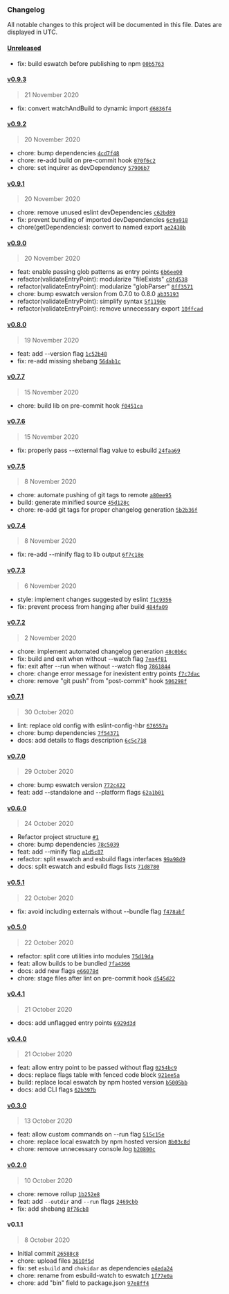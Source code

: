 ### Changelog

All notable changes to this project will be documented in this file. Dates are displayed in UTC.

#### [Unreleased](https://github.com/henriquehbr/eswatch/compare/v0.9.3...HEAD)

- fix: build eswatch before publishing to npm [`00b5763`](https://github.com/henriquehbr/eswatch/commit/00b5763b00eeb2670441d53e8981231be0d4c2a8)

#### [v0.9.3](https://github.com/henriquehbr/eswatch/compare/v0.9.2...v0.9.3)

> 21 November 2020

- fix: convert watchAndBuild to dynamic import [`d6836f4`](https://github.com/henriquehbr/eswatch/commit/d6836f4b293e26ed326728937371e7cc3f4da89f)

#### [v0.9.2](https://github.com/henriquehbr/eswatch/compare/v0.9.1...v0.9.2)

> 20 November 2020

- chore: bump dependencies [`4cd7f48`](https://github.com/henriquehbr/eswatch/commit/4cd7f486c3665c1acbbea82b4e6db70559eb3f9a)
- chore: re-add build on pre-commit hook [`070f6c2`](https://github.com/henriquehbr/eswatch/commit/070f6c2df8aea2be723c4d24ae23c9af09569f45)
- chore: set inquirer as devDependency [`57906b7`](https://github.com/henriquehbr/eswatch/commit/57906b7e6a9c131fd825f15ce8cd19f9a6b741a9)

#### [v0.9.1](https://github.com/henriquehbr/eswatch/compare/v0.9.0...v0.9.1)

> 20 November 2020

- chore: remove unused eslint devDependencies [`c62bd89`](https://github.com/henriquehbr/eswatch/commit/c62bd8935abd389c1e47c5e12652a694f714141d)
- fix: prevent bundling of imported devDependencies [`6c9a918`](https://github.com/henriquehbr/eswatch/commit/6c9a9184d8ba8994166733abc93a092b5ddd5605)
- chore(getDependencies): convert to named export [`ae2430b`](https://github.com/henriquehbr/eswatch/commit/ae2430bfb71bba63b7ed5cb5f4e575ad9549beeb)

#### [v0.9.0](https://github.com/henriquehbr/eswatch/compare/v0.8.0...v0.9.0)

> 20 November 2020

- feat: enable passing glob patterns as entry points [`6b6ee00`](https://github.com/henriquehbr/eswatch/commit/6b6ee00531376d58549dfe4159ddf08a5ec0c4b2)
- refactor(validateEntryPoint): modularize "fileExists" [`c8fd538`](https://github.com/henriquehbr/eswatch/commit/c8fd538f6d05e1195fce3b15a93903067f537fcc)
- refactor(validateEntryPoint): modularize "globParser" [`8ff3571`](https://github.com/henriquehbr/eswatch/commit/8ff3571085d511eae5017f3da1da778f2937975e)
- chore: bump eswatch version from 0.7.0 to 0.8.0 [`ab35193`](https://github.com/henriquehbr/eswatch/commit/ab3519335728b3bdd4c15235eb15b0dcf3e313d3)
- refactor(validateEntryPoint): simplify syntax [`5f1190e`](https://github.com/henriquehbr/eswatch/commit/5f1190e9a9aba763e3aeee02f030b52dd85efa27)
- refactor(validateEntryPoint): remove unnecessary export [`10ffcad`](https://github.com/henriquehbr/eswatch/commit/10ffcadce89fc5dc3c69565beb1fae459ddd927d)

#### [v0.8.0](https://github.com/henriquehbr/eswatch/compare/v0.7.7...v0.8.0)

> 19 November 2020

- feat: add --version flag [`1c52b48`](https://github.com/henriquehbr/eswatch/commit/1c52b48a8d50806264f4930a3ec03f52354e93a1)
- fix: re-add missing shebang [`56dab1c`](https://github.com/henriquehbr/eswatch/commit/56dab1c989604845bcd2b3b0238d6bc86229553e)

#### [v0.7.7](https://github.com/henriquehbr/eswatch/compare/v0.7.6...v0.7.7)

> 15 November 2020

- chore: build lib on pre-commit hook [`f0451ca`](https://github.com/henriquehbr/eswatch/commit/f0451ca579be68687c29af96e751a04209293204)

#### [v0.7.6](https://github.com/henriquehbr/eswatch/compare/v0.7.5...v0.7.6)

> 15 November 2020

- fix: properly pass --external flag value to esbuild [`24faa69`](https://github.com/henriquehbr/eswatch/commit/24faa691312c117b9b2b0166274e0eece96e8891)

#### [v0.7.5](https://github.com/henriquehbr/eswatch/compare/v0.7.4...v0.7.5)

> 8 November 2020

- chore: automate pushing of git tags to remote [`a80ee95`](https://github.com/henriquehbr/eswatch/commit/a80ee95aa3950bd2e2c1aa29744464256162c5e3)
- build: generate minified source [`45d128c`](https://github.com/henriquehbr/eswatch/commit/45d128c7a5414886a7b65b23886aee731b42b241)
- chore: re-add git tags for proper changelog generation [`5b2b36f`](https://github.com/henriquehbr/eswatch/commit/5b2b36f43072ebab012977d7ea9d1eaa2b162300)

#### [v0.7.4](https://github.com/henriquehbr/eswatch/compare/v0.7.3...v0.7.4)

> 8 November 2020

- fix: re-add --minify flag to lib output [`6f7c18e`](https://github.com/henriquehbr/eswatch/commit/6f7c18e2290c640ca581f567b31da0027a7f9900)

#### [v0.7.3](https://github.com/henriquehbr/eswatch/compare/v0.7.2...v0.7.3)

> 6 November 2020

- style: implement changes suggested by eslint [`f1c9356`](https://github.com/henriquehbr/eswatch/commit/f1c935668ab21d18ad027a8d6038ab8913bee6a3)
- fix: prevent process from hanging after build [`484fa09`](https://github.com/henriquehbr/eswatch/commit/484fa099b0327a3d556a1d61b38acaadcdc48ad9)

#### [v0.7.2](https://github.com/henriquehbr/eswatch/compare/v0.7.1...v0.7.2)

> 2 November 2020

- chore: implement automated changelog generation [`48c0b6c`](https://github.com/henriquehbr/eswatch/commit/48c0b6c272e5efbf6c28e3b54efd77d7c64d8570)
- fix: build and exit when without --watch flag [`7ea4f81`](https://github.com/henriquehbr/eswatch/commit/7ea4f816cb139cbf2d49075603e77f7d3a3c5689)
- fix: exit after --run when without --watch flag [`7861844`](https://github.com/henriquehbr/eswatch/commit/78618442d43229e303ff715a4a632005ad96440a)
- chore: change error message for inexistent entry points [`f7c7dac`](https://github.com/henriquehbr/eswatch/commit/f7c7daca043ef7279d97bc6eb3b11d2ba7b40f2e)
- chore: remove "git push" from "post-commit" hook [`506298f`](https://github.com/henriquehbr/eswatch/commit/506298f22feeb0ab3aaa3baac0aa8e4d6c3c388b)

#### [v0.7.1](https://github.com/henriquehbr/eswatch/compare/v0.7.0...v0.7.1)

> 30 October 2020

- lint: replace old config with eslint-config-hbr [`676557a`](https://github.com/henriquehbr/eswatch/commit/676557a1718ec1061164aaa0f6f6738a477dc7f9)
- chore: bump dependencies [`7f54371`](https://github.com/henriquehbr/eswatch/commit/7f54371049db6a12592b8890fa735d220b8fe1c5)
- docs: add details to flags description [`6c5c718`](https://github.com/henriquehbr/eswatch/commit/6c5c718f0273ff9cbc5ecfd11ce028573133e9bb)

#### [v0.7.0](https://github.com/henriquehbr/eswatch/compare/v0.6.0...v0.7.0)

> 29 October 2020

- chore: bump eswatch version [`772c422`](https://github.com/henriquehbr/eswatch/commit/772c422d786667e04b81dd3725c06154061c1bd6)
- feat: add --standalone and --platform flags [`62a1b01`](https://github.com/henriquehbr/eswatch/commit/62a1b01087e7e671e5658f9ef8a393d158c3b167)

#### [v0.6.0](https://github.com/henriquehbr/eswatch/compare/v0.5.1...v0.6.0)

> 24 October 2020

- Refactor project structure [`#1`](https://github.com/henriquehbr/eswatch/pull/1)
- chore: bump dependencies [`78c5039`](https://github.com/henriquehbr/eswatch/commit/78c50395076a2177b4c81e92481945fa557120ca)
- feat: add --minify flag [`a1d5c87`](https://github.com/henriquehbr/eswatch/commit/a1d5c87db8be3f53d8ca402c5f9f7982f7a9b601)
- refactor: split eswatch and esbuild flags interfaces [`99a98d9`](https://github.com/henriquehbr/eswatch/commit/99a98d9628d27059ffd411847847b037ec746ca9)
- docs: split eswatch and esbuild flags lists [`71d8780`](https://github.com/henriquehbr/eswatch/commit/71d878084db539d84febecb6c6c6096f673d1e08)

#### [v0.5.1](https://github.com/henriquehbr/eswatch/compare/v0.5.0...v0.5.1)

> 22 October 2020

- fix: avoid including externals without --bundle flag [`f478abf`](https://github.com/henriquehbr/eswatch/commit/f478abf106eb1497b7ed25da3960b72da0f0d1f0)

#### [v0.5.0](https://github.com/henriquehbr/eswatch/compare/v0.4.1...v0.5.0)

> 22 October 2020

- refactor: split core utilities into modules [`75d19da`](https://github.com/henriquehbr/eswatch/commit/75d19da31423a2b99f7827e6e821ee98b684735e)
- feat: allow builds to be bundled [`7fa4366`](https://github.com/henriquehbr/eswatch/commit/7fa4366c90abbea296c68cd3d87ec9d8056f7b07)
- docs: add new flags [`e66078d`](https://github.com/henriquehbr/eswatch/commit/e66078da591274791d3cdcce8030e08f097ee129)
- chore: stage files after lint on pre-commit hook [`d545d22`](https://github.com/henriquehbr/eswatch/commit/d545d224b82984046a480cfcb0d5b41edbb43bba)

#### [v0.4.1](https://github.com/henriquehbr/eswatch/compare/v0.4.0...v0.4.1)

> 21 October 2020

- docs: add unflagged entry points [`6929d3d`](https://github.com/henriquehbr/eswatch/commit/6929d3ddb10f5859cf5ef0996f65d9d6d1d5a867)

#### [v0.4.0](https://github.com/henriquehbr/eswatch/compare/v0.3.0...v0.4.0)

> 21 October 2020

- feat: allow entry point to be passed without flag [`0254bc9`](https://github.com/henriquehbr/eswatch/commit/0254bc9ac6cea5e338f55448d65576420c03594b)
- docs: replace flags table with fenced code block [`921ee5a`](https://github.com/henriquehbr/eswatch/commit/921ee5acd46c75f6d85d78af5b6bd461a7b0ccb5)
- build: replace local eswatch by npm hosted version [`b5005bb`](https://github.com/henriquehbr/eswatch/commit/b5005bb4786d66d399a45dc6c6c6b197f18ca502)
- docs: add CLI flags [`62b397b`](https://github.com/henriquehbr/eswatch/commit/62b397b917fd2c07d0ece7bc6bfd409849cbffde)

#### [v0.3.0](https://github.com/henriquehbr/eswatch/compare/v0.2.0...v0.3.0)

> 13 October 2020

- feat: allow custom commands on --run flag [`515c15e`](https://github.com/henriquehbr/eswatch/commit/515c15e2e298b09ec8066df2687a31e45291292f)
- chore: replace local eswatch by npm hosted version [`8b03c8d`](https://github.com/henriquehbr/eswatch/commit/8b03c8d247fd521a6da95f76f5d9686cb1dc9281)
- chore: remove unnecessary console.log [`b20800c`](https://github.com/henriquehbr/eswatch/commit/b20800c17546cc7e27a41635e7c3b25a0988e0aa)

#### [v0.2.0](https://github.com/henriquehbr/eswatch/compare/v0.1.1...v0.2.0)

> 10 October 2020

- chore: remove rollup [`1b252e8`](https://github.com/henriquehbr/eswatch/commit/1b252e83e4173974c5fae62f68f4b44646633736)
- feat: add `--outdir` and `--run` flags [`2469cbb`](https://github.com/henriquehbr/eswatch/commit/2469cbb00e083d00d333b5c4803dbde440a29e94)
- fix: add shebang [`8f76cb8`](https://github.com/henriquehbr/eswatch/commit/8f76cb8848f6906e39c62e769710d878c57c42ad)

#### v0.1.1

> 8 October 2020

- Initial commit [`26588c8`](https://github.com/henriquehbr/eswatch/commit/26588c880720ca15eed52f6ab2d08aa6fe818548)
- chore: upload files [`3610f5d`](https://github.com/henriquehbr/eswatch/commit/3610f5d2e18407e779e62e6a8c4e670d61919844)
- fix: set `esbuild` and `chokidar` as dependencies [`e4eda24`](https://github.com/henriquehbr/eswatch/commit/e4eda244b564da97edc047dc1a7afacddee4815f)
- chore: rename from esbuild-watch to eswatch [`1f77e0a`](https://github.com/henriquehbr/eswatch/commit/1f77e0a77ec3ac1c708912634b3c69b6fbc971f9)
- chore: add "bin" field to package.json [`97e8ff4`](https://github.com/henriquehbr/eswatch/commit/97e8ff40e9bba4ef677043fc9da6b4998162886a)
